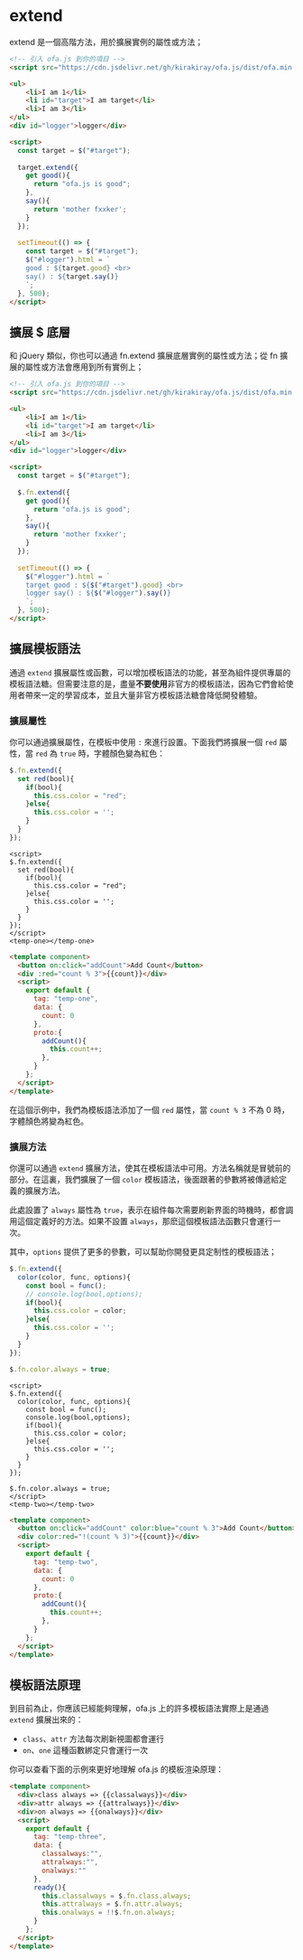 # extend

extend 是一個高階方法，用於擴展實例的屬性或方法；

<html-viewer>

```html
<!-- 引入 ofa.js 到你的項目 -->
<script src="https://cdn.jsdelivr.net/gh/kirakiray/ofa.js/dist/ofa.min.js"></script>
```

```html
<ul>
    <li>I am 1</li>
    <li id="target">I am target</li>
    <li>I am 3</li>
</ul>
<div id="logger">logger</div>

<script>
  const target = $("#target");
  
  target.extend({
    get good(){
      return "ofa.js is good";
    },
    say(){
      return 'mother fxxker';
    }
  });
   
  setTimeout(() => {
    const target = $("#target");
    $("#logger").html = `
    good : ${target.good} <br>
    say() : ${target.say()}
    `;
  }, 500);
</script>
```

</html-viewer>

## 擴展 $ 底層

和 jQuery 類似，你也可以通過 fn.extend 擴展底層實例的屬性或方法；從 fn 擴展的屬性或方法會應用到所有實例上；

<html-viewer>

```html
<!-- 引入 ofa.js 到你的項目 -->
<script src="https://cdn.jsdelivr.net/gh/kirakiray/ofa.js/dist/ofa.min.js"></script>
```

```html
<ul>
    <li>I am 1</li>
    <li id="target">I am target</li>
    <li>I am 3</li>
</ul>
<div id="logger">logger</div>

<script>
  const target = $("#target");
  
  $.fn.extend({
    get good(){
      return "ofa.js is good";
    },
    say(){
      return 'mother fxxker';
    }
  });
   
  setTimeout(() => {
    $("#logger").html = `
    target good : ${$("#target").good} <br>
    logger say() : ${$("#logger").say()}
    `;
  }, 500);
</script>
```

</html-viewer>

## 擴展模板語法

通過 `extend` 擴展屬性或函數，可以增加模板語法的功能，甚至為組件提供專屬的模板語法糖。但需要注意的是，盡量**不要使用**非官方的模板語法，因為它們會給使用者帶來一定的學習成本，並且大量非官方模板語法糖會降低開發體驗。

### 擴展屬性

你可以通過擴展屬性，在模板中使用 `:` 來進行設置。下面我們將擴展一個 `red` 屬性，當 `red` 為 `true` 時，字體顏色變為紅色：

```javascript
$.fn.extend({
  set red(bool){
    if(bool){
      this.css.color = "red";
    }else{
      this.css.color = '';
    }
  }
});
```

<comp-viewer comp-name="temp-one">

```
<script>
$.fn.extend({
  set red(bool){
    if(bool){
      this.css.color = "red";
    }else{
      this.css.color = '';
    }
  }
});
</script>
<temp-one></temp-one>
```

```html
<template component>
  <button on:click="addCount">Add Count</button>
  <div :red="count % 3">{{count}}</div>
  <script>
    export default {
      tag: "temp-one",
      data: {
        count: 0
      },
      proto:{
        addCount(){
          this.count++;
        },
      }
    };
  </script>
</template>
```

</comp-viewer>

在這個示例中，我們為模板語法添加了一個 `red` 屬性，當 `count % 3` 不為 0 時，字體顏色將變為紅色。

### 擴展方法

你還可以通過 `extend` 擴展方法，使其在模板語法中可用。方法名稱就是冒號前的部分。在這裏，我們擴展了一個 `color` 模板語法，後面跟著的參數將被傳遞給定義的擴展方法。

此處設置了 `always` 屬性為 `true`，表示在組件每次需要刷新界面的時機時，都會調用這個定義好的方法。如果不設置 `always`，那麽這個模板語法函數只會運行一次。

其中，`options` 提供了更多的參數，可以幫助你開發更具定制性的模板語法；

```javascript
$.fn.extend({
  color(color, func, options){
    const bool = func();
    // console.log(bool,options);
    if(bool){
      this.css.color = color;
    }else{
      this.css.color = '';
    }
  }
});

$.fn.color.always = true;
```

<comp-viewer comp-name="temp-two">

```
<script>
$.fn.extend({
  color(color, func, options){
    const bool = func();
    console.log(bool,options);
    if(bool){
      this.css.color = color;
    }else{
      this.css.color = '';
    }
  }
}); 

$.fn.color.always = true;
</script>
<temp-two></temp-two>
```

```html
<template component>
  <button on:click="addCount" color:blue="count % 3">Add Count</button>
  <div color:red="!(count % 3)">{{count}}</div>
  <script>
    export default {
      tag: "temp-two",
      data: {
        count: 0
      },
      proto:{
        addCount(){
          this.count++;
        },
      }
    };
  </script>
</template>
```

</comp-viewer>

## 模板語法原理

到目前為止，你應該已經能夠理解，ofa.js 上的許多模板語法實際上是通過 `extend` 擴展出來的：

- `class`、`attr` 方法每次刷新視圖都會運行
- `on`、`one` 這種函數綁定只會運行一次

你可以查看下面的示例來更好地理解 ofa.js 的模板渲染原理：

<comp-viewer comp-name="temp-three">

```html
<template component>
  <div>class always => {{classalways}}</div>
  <div>attr always => {{attralways}}</div>
  <div>on always => {{onalways}}</div>
  <script>
    export default {
      tag: "temp-three",
      data: {
        classalways:"",
        attralways:"",
        onalways:""
      },
      ready(){
        this.classalways = $.fn.class.always;
        this.attralways = $.fn.attr.always;
        this.onalways = !!$.fn.on.always;
      }
    };
  </script>
</template>
```

</comp-viewer>